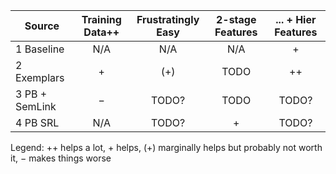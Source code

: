 |Source              |Training Data++       |Frustratingly Easy   |2-stage Features     | ... + Hier Features |
|--------------------|:--------------------:|:-------------------:|:-------------------:|:-------------------:|
|1 Baseline          |    N/A               |  N/A                |  N/A                |   +                 |
|2 Exemplars         |        +             |  (+)                |    TODO             |  ++                 |
|3 PB + SemLink      |       −              | TODO?               |   TODO              |  TODO?              |
|4 PB SRL            |       N/A            | TODO?               |  +                  |  TODO?              |

Legend: ++ helps a lot, + helps, (+) marginally helps but probably not worth it, − makes things worse
